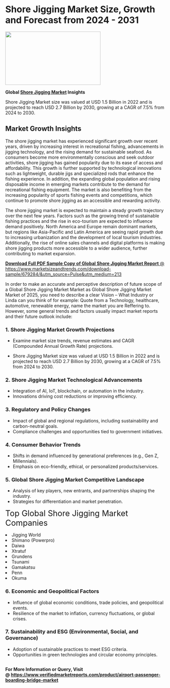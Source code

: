 <H1>Shore Jigging Market Size, Growth and Forecast from 2024 - 2031</H1><img class="aligncenter size-medium wp-image-584254" src="https://thirdeyenews.in/wp-content/uploads/2024/09/Global-Market-Research-300x168.jpeg" alt="" width="300" height="168" /><p><strong>Global&nbsp;<a href="https://www.marketsizeandtrends.com/download-sample/679284/&amp;utm_source=Pulse&amp;utm_medium=213">Shore Jigging Market</a> Insights</strong></p><p>Shore Jigging Market size was valued at USD 1.5 Billion in 2022 and is projected to reach USD 2.7 Billion by 2030, growing at a CAGR of 7.5% from 2024 to 2030.</p><p><h2>Market Growth Insights</h2> <p>The shore jigging market has experienced significant growth over recent years, driven by increasing interest in recreational fishing, advancements in jigging technology, and the rising demand for sustainable seafood. As consumers become more environmentally conscious and seek outdoor activities, shore jigging has gained popularity due to its ease of access and affordability. This growth is further supported by technological innovations such as lightweight, durable jigs and specialized rods that enhance the fishing experience. In addition, the expanding global population and rising disposable income in emerging markets contribute to the demand for recreational fishing equipment. The market is also benefiting from the increasing popularity of sports fishing events and competitions, which continue to promote shore jigging as an accessible and rewarding activity.</p> <p><a href="#"></a></p> <p>The shore jigging market is expected to maintain a steady growth trajectory over the next few years. Factors such as the growing trend of sustainable fishing practices and the rise in eco-tourism are expected to influence demand positively. North America and Europe remain dominant markets, but regions like Asia-Pacific and Latin America are seeing rapid growth due to increasing urbanization and the development of local tourism industries. Additionally, the rise of online sales channels and digital platforms is making shore jigging products more accessible to a wider audience, further contributing to market expansion.</p> <p><a href="#"></p><p><span class=""><strong>Download Full PDF Sample Copy of Global Shore Jigging Market Report</strong> @ <a href="https://www.marketsizeandtrends.com/download-sample/679284/&amp;utm_source=Pulse&amp;utm_medium=213" target="_blank">https://www.marketsizeandtrends.com/download-sample/679284/&amp;utm_source=Pulse&amp;utm_medium=213</a></span></p><p>In order to make an accurate and perceptive description of future scope of a Global&nbsp;Shore Jigging Market Market as Global&nbsp;Shore Jigging Market Market of 2025, you need to describe a clear Vision &ndash; What Industry or Linda can you think of for example: Quote from a Technology, healthcare, automotive, renewable energy, name the market you are Reffering to. However, some general trends and factors usually impact market reports and their future outlook include:</p><h3>1.&nbsp;<strong>Shore Jigging Market Growth Projections</strong></h3><ul><li>Examine market size trends, revenue estimates and CAGR (Compounded Annual Growth Rate) projections.</li><li><p>Shore Jigging Market size was valued at USD 1.5 Billion in 2022 and is projected to reach USD 2.7 Billion by 2030, growing at a CAGR of 7.5% from 2024 to 2030.</p></li></ul><h3>2.&nbsp;<strong>Shore Jigging Market Technological Advancements</strong></h3><ul><li>Integration of AI, IoT, blockchain, or automation in the industry.</li><li>Innovations driving cost reductions or improving efficiency.</li></ul><h3>3.&nbsp;<strong>Regulatory and Policy Changes</strong></h3><ul><li>Impact of global and regional regulations, including sustainability and carbon-neutral goals.</li><li>Compliance challenges and opportunities tied to government initiatives.</li></ul><h3>4.&nbsp;<strong>Consumer Behavior Trends</strong></h3><ul><li>Shifts in demand influenced by generational preferences (e.g., Gen Z, Millennials).</li><li>Emphasis on eco-friendly, ethical, or personalized products/services.</li></ul><h3>5.&nbsp;<strong>Global Shore Jigging Market Competitive Landscape</strong></h3><ul><li>Analysis of key players, new entrants, and partnerships shaping the industry.</li><li>Strategies for differentiation and market penetration.</li></ul><p data-pm-slice="1 1 []"><span style="color: inherit; font-family: inherit; font-size: 25px;">Top Global Shore Jigging Market Companies</span></p><div class="" data-test-id=""><p><li>Jigging World</li><li> Shimano (Powerpro)</li><li> Daiwa</li><li> Xtratuf</li><li> Grundens</li><li> Tsunami</li><li> Gamakatsu</li><li> Penn</li><li> Okuma</li></p></div><h3>6.&nbsp;<strong>Economic and Geopolitical Factors</strong></h3><ul><li>Influence of global economic conditions, trade policies, and geopolitical events.</li><li>Resilience of the market to inflation, currency fluctuations, or global crises.</li></ul><h3>7.&nbsp;<strong>Sustainability and ESG (Environmental, Social, and Governance)</strong></h3><ul><li>Adoption of sustainable practices to meet ESG criteria.</li><li>Opportunities in green technologies and circular economy principles.</li></ul><h2><strong style="font-size: 14px;">For More Information or Query, Visit @&nbsp;</strong><a style="background-color: #ffffff; font-size: 14px;" href="https://www.marketsizeandtrends.com/report/shore-jigging-market/" target="_blank">https://www.verifiedmarketreports.com/product/airport-passenger-boarding-bridge-market</a></h2>
